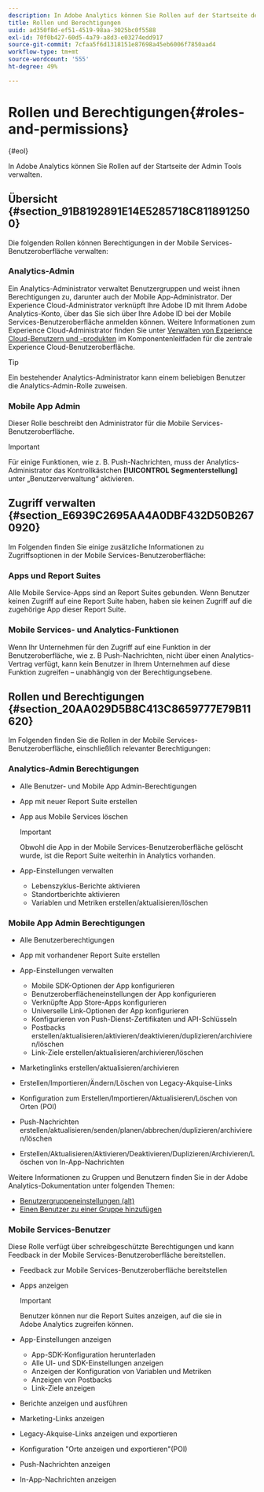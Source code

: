 ```yaml
---
description: In Adobe Analytics können Sie Rollen auf der Startseite der Admin Tools verwalten.
title: Rollen und Berechtigungen
uuid: ad350f8d-ef51-4519-98aa-3025bc0f5588
exl-id: 70f0b427-60d5-4a79-a8d3-e03274edd917
source-git-commit: 7cfaa5f6d1318151e87698a45eb6006f7850aad4
workflow-type: tm+mt
source-wordcount: '555'
ht-degree: 49%

---
```


# Rollen und Berechtigungen{#roles-and-permissions}

{#eol}

In Adobe Analytics können Sie Rollen auf der Startseite der Admin Tools verwalten.

## Übersicht {#section_91B8192891E14E5285718C8118912500}

Die folgenden Rollen können Berechtigungen in der Mobile Services-Benutzeroberfläche verwalten:

### Analytics-Admin

Ein Analytics-Administrator verwaltet Benutzergruppen und weist ihnen Berechtigungen zu, darunter auch der Mobile App-Administrator. Der Experience Cloud-Administrator verknüpft Ihre Adobe ID mit Ihrem Adobe Analytics-Konto, über das Sie sich über Ihre Adobe ID bei der Mobile Services-Benutzeroberfläche anmelden können. Weitere Informationen zum Experience Cloud-Administrator finden Sie unter [Verwalten von Experience Cloud-Benutzern und -produkten](https://experienceleague.adobe.com/docs/core-services/interface/administration/admin-getting-started.html?lang=de) im Komponentenleitfaden für die zentrale Experience Cloud-Benutzeroberfläche.

>[!TIP]
>
>Ein bestehender Analytics-Administrator kann einem beliebigen Benutzer die Analytics-Admin-Rolle zuweisen.

### Mobile App Admin

Dieser Rolle beschreibt den Administrator für die Mobile Services-Benutzeroberfläche.

>[!IMPORTANT]
>
>Für einige Funktionen, wie z. B. Push-Nachrichten, muss der Analytics-Administrator das Kontrollkästchen **[!UICONTROL Segmenterstellung]** unter „Benutzerverwaltung“ aktivieren.

## Zugriff verwalten {#section_E6939C2695AA4A0DBF432D50B2670920}

Im Folgenden finden Sie einige zusätzliche Informationen zu Zugriffsoptionen in der Mobile Services-Benutzeroberfläche:

### Apps und Report Suites

Alle Mobile Service-Apps sind an Report Suites gebunden. Wenn Benutzer keinen Zugriff auf eine Report Suite haben, haben sie keinen Zugriff auf die zugehörige App dieser Report Suite.

### Mobile Services- und Analytics-Funktionen

Wenn Ihr Unternehmen für den Zugriff auf eine Funktion in der Benutzeroberfläche, wie z. B Push-Nachrichten, nicht über einen Analytics-Vertrag verfügt, kann kein Benutzer in Ihrem Unternehmen auf diese Funktion zugreifen – unabhängig von der Berechtigungsebene.

## Rollen und Berechtigungen {#section_20AA029D5B8C413C8659777E79B11620}

Im Folgenden finden Sie die Rollen in der Mobile Services-Benutzeroberfläche, einschließlich relevanter Berechtigungen:

### Analytics-Admin Berechtigungen

* Alle Benutzer- und Mobile App Admin-Berechtigungen
* App mit neuer Report Suite erstellen
* App aus Mobile Services löschen

   >[!IMPORTANT]
   >
   >Obwohl die App in der Mobile Services-Benutzeroberfläche gelöscht wurde, ist die Report Suite weiterhin in Analytics vorhanden.

* App-Einstellungen verwalten

   * Lebenszyklus-Berichte aktivieren
   * Standortberichte aktivieren
   * Variablen und Metriken erstellen/aktualisieren/löschen

### Mobile App Admin Berechtigungen

* Alle Benutzerberechtigungen
* App mit vorhandener Report Suite erstellen
* App-Einstellungen verwalten

   * Mobile SDK-Optionen der App konfigurieren
   * Benutzeroberflächeneinstellungen der App konfigurieren
   * Verknüpfte App Store-Apps konfigurieren
   * Universelle Link-Optionen der App konfigurieren
   * Konfigurieren von Push-Dienst-Zertifikaten und API-Schlüsseln
   * Postbacks erstellen/aktualisieren/aktivieren/deaktivieren/duplizieren/archivieren/löschen
   * Link-Ziele erstellen/aktualisieren/archivieren/löschen

* Marketinglinks erstellen/aktualisieren/archivieren
* Erstellen/Importieren/Ändern/Löschen von Legacy-Akquise-Links
* Konfiguration zum Erstellen/Importieren/Aktualisieren/Löschen von Orten (POI)
* Push-Nachrichten erstellen/aktualisieren/senden/planen/abbrechen/duplizieren/archivieren/löschen
* Erstellen/Aktualisieren/Aktivieren/Deaktivieren/Duplizieren/Archivieren/Löschen von In-App-Nachrichten

Weitere Informationen zu Gruppen und Benutzern finden Sie in der Adobe Analytics-Dokumentation unter folgenden Themen:

* [Benutzergruppeneinstellungen (alt)](https://experienceleague.adobe.com/docs/analytics/admin/admin-console/home.html?lang=de)
* [Einen Benutzer zu einer Gruppe hinzufügen](https://experienceleague.adobe.com/docs/analytics/admin/admin-console/home.html?lang=de)

### Mobile Services-Benutzer

Diese Rolle verfügt über schreibgeschützte Berechtigungen und kann Feedback in der Mobile Services-Benutzeroberfläche bereitstellen.

* Feedback zur Mobile Services-Benutzeroberfläche bereitstellen
* Apps anzeigen

   >[!IMPORTANT]
   >
   >Benutzer können nur die Report Suites anzeigen, auf die sie in Adobe Analytics zugreifen können.

* App-Einstellungen anzeigen

   * App-SDK-Konfiguration herunterladen
   * Alle UI- und SDK-Einstellungen anzeigen
   * Anzeigen der Konfiguration von Variablen und Metriken
   * Anzeigen von Postbacks
   * Link-Ziele anzeigen

* Berichte anzeigen und ausführen
* Marketing-Links anzeigen
* Legacy-Akquise-Links anzeigen und exportieren
* Konfiguration &quot;Orte anzeigen und exportieren&quot;(POI)
* Push-Nachrichten anzeigen
* In-App-Nachrichten anzeigen
